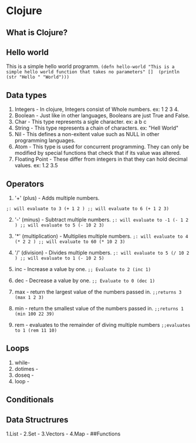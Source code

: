 # Clojure

## What is Clojure?

## Hello world
This is a simple hello world programm.
`(defn hello-world "This is a simple hello world function that takes no parameters"
  [] 
  (println (str "Hello " "World")))`
## Data types
1. Integers - In clojure, Integers consist of Whole numbers. ex: 1 2 3 4.
2. Boolean - Just like in other languages, Booleans are just True and False.
3. Char - This type represents a sigle character. ex: a b c
4. String - This type represents a chain of characters. ex: "Hell World"
5. Nil - This defines a non-exitent value such as NULL in other programming languages.
6. Atom - This type is used for concurrent programming. They can only be modified by special functions that check that if its value was altered.
7. Floating Point - These differ from integers in that they can hold decimal values. ex: 1.2 3.5
## Operators
1. '+' (plus) - Adds multiple numbers.

`;: will evaluate to 3
(+ 1 2 )
;; will evaluate to 6
(+ 1 2 3)`

2. '-' (minus) - Subtract  multiple numbers.
`;: will evaluate to -1
(- 1 2 )
;; will evaluate to 5
(- 10 2 3)`

3. '*' (multiplication) - Multiplies multiple numbers.
`;: will evaluate to 4
(* 2 2 )
;; will evaluate to 60
(* 10 2 3)`

4. '/' (division) - Divides multiple numbers.
`;: will evaluate to 5
(/ 10 2 )
;; will evaluate to 1
(- 10 2 5)`

5. inc - Increase a value by one.
`;; Evaluate to 2
(inc 1)`

6. dec - Decrease a value by one.
`;; Evaluate to 0
(dec 1)`

7. max - return the largest value of the numbers passed in.
`;;returns 3
(max 1 2 3)`

7. min - return the smallest value of the numbers passed in.
`;;returns 1
(min 100 22 39)`

9. rem - evaluates to the remainder of diving multiple numbers
`;;evaluates to 1
(rem 11 10)`

## Loops
1. while-
2. dotimes -
3. doseq -
4. loop -
## Conditionals

## Data Structrures
1.List -
2.Set -
3.Vectors -
4.Map -
##Functions


